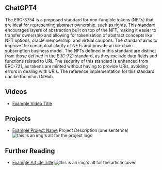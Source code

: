 ## ChatGPT4

The ERC-3754 is a proposed standard for non-fungible tokens (NFTs) that are ideal for representing abstract ownership, such as rights. This standard encourages layers of abstraction built on top of the NFT, making it easier to transfer ownership and allowing for tokenization of abstract concepts like NFT options, oracle membership, and virtual coupons. The standard aims to improve the conceptual clarity of NFTs and provide an on-chain subscription business model. The NFTs defined in this standard are distinct from those defined in the ERC-721 standard, as they exclude data fields and functions related to URI. The security of this standard is enhanced from ERC-721, as tokens are minted without having to provide URIs, avoiding errors in dealing with URIs. The reference implementation for this standard can be found on GitHub.

## Videos

- [Example Video Title](https://www.youtube.com/watch?v=TDGq4aeevgY)

## Projects

- [Example Project Name](https://xxxx.xxx/xxxxx) Project Description (one sentence) ![this is an img's alt for the project logo](https://xxxx.xxx/project-logo.xxx)

## Further Reading

- [Example Article Title](https://xxxx.xxx/xxxxx) ![this is an img's alt for the article cover](https://xxxx.xxx/article-cover.xxx)
